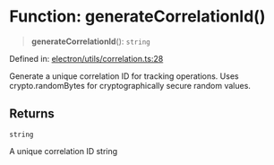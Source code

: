 # Function: generateCorrelationId()

> **generateCorrelationId**(): `string`

Defined in: [electron/utils/correlation.ts:28](https://github.com/Nick2bad4u/Uptime-Watcher/blob/2a45eeb1723f8f7089001af2c92aa07d82dfe7e4/electron/utils/correlation.ts#L28)

Generate a unique correlation ID for tracking operations.
Uses crypto.randomBytes for cryptographically secure random values.

## Returns

`string`

A unique correlation ID string
